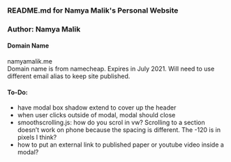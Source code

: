 ### README.md for Namya Malik's Personal Website
### Author: Namya Malik

#### Domain Name
namyamalik.me  
Domain name is from namecheap. Expires in July 2021. Will need to use different email alias to keep site published.

#### To-Do:
* have modal box shadow extend to cover up the header
* when user clicks outside of modal, modal should close
* smoothscrolling.js: how do you scrol in vw? Scrolling to a section doesn’t work on phone because the spacing is different. The -120 is in pixels I think?
* how to put an external link to published paper or youtube video inside a modal?
